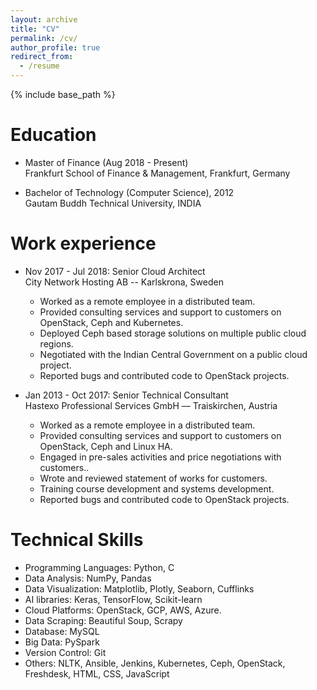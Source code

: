 ```yaml
---
layout: archive
title: "CV"
permalink: /cv/
author_profile: true
redirect_from:
  - /resume
---
```


{% include base_path %}

Education
======
* Master of Finance (Aug 2018 - Present) <br />
  Frankfurt School of Finance & Management, Frankfurt, Germany

* Bachelor of Technology (Computer Science), 2012 <br /> 
  Gautam Buddh Technical University, INDIA

Work experience
======
* Nov 2017 - Jul 2018: Senior Cloud Architect <br />
  City Network Hosting AB -- Karlskrona, Sweden

  * Worked as a remote employee in a distributed team.
  * Provided consulting services and support to customers on OpenStack, Ceph and Kubernetes.
  * Deployed Ceph based storage solutions on multiple public cloud regions.
  * Negotiated with the Indian Central Government on a public cloud project.
  * Reported bugs and contributed code to OpenStack projects.

* Jan 2013 - Oct 2017: Senior Technical Consultant <br />
  Hastexo Professional Services GmbH –– Traiskirchen, Austria

  * Worked as a remote employee in a distributed team.
  * Provided consulting services and support to customers on OpenStack, Ceph and Linux HA.
  * Engaged in pre-sales activities and price negotiations with customers..
  * Wrote and reviewed statement of works for customers.
  * Training course development and systems development.
  * Reported bugs and contributed code to OpenStack projects.
 

  
Technical Skills
======
* Programming Languages: Python, C
* Data Analysis: NumPy, Pandas
* Data Visualization: Matplotlib, Plotly, Seaborn, Cufflinks
* AI libraries: Keras, TensorFlow, Scikit-learn
* Cloud Platforms: OpenStack, GCP, AWS, Azure.
* Data Scraping: Beautiful Soup, Scrapy
* Database: MySQL
* Big Data: PySpark
* Version Control: Git
* Others: NLTK, Ansible, Jenkins, Kubernetes, Ceph, OpenStack, Freshdesk, HTML, CSS, JavaScript
 
<!--- 
Talks
======
  <ul>{% for post in site.talks %}
    {% include archive-single-talk-cv.html %}
  {% endfor %}</ul>
-->  
  
